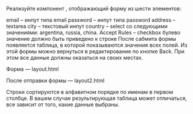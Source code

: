 Реализуйте компонент <MyForm>, отображающий форму из шести элементов:

email – инпут типа email
password – инпут типа password
address – textarea
city – текстовый инпут
country – select со следующими значениями: argentina, russia, china.
Accept Rules – checkbox булево значение должно быть приведено к строке
После сабмита формы появляется таблица, в которой показываются значения всех полей. Из этой формы можно вернуться в редактирование по кнопке Back. При этом все данные должны оказаться на своих местах.



Форма — layout.html

После отправки формы — layout2.html



Строки сортируются в алфавитном порядке по именам в первом столбце. В вашем случае результирующая таблица может отличаться, все зависит от того, какие данные выбраны.